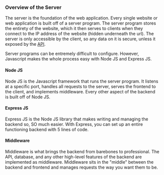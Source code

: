 ### Overview of the Server

The server is the foundation of the web application. Every single website or web application is built off of a server program. The server program stores the entirety of the website, which it then serves to clients when they connect to the IP address of the website (hidden underneath the url). The server is only accessible by the client, so any data on it is secure, unless it exposed by the [API](/stack/backend-api).

Server programs can be entremely difficult to configure. However, Javascript makes the whole process easy with Node JS and Express JS.

#### Node JS

Node JS is the Javascript framework that runs the server program. It listens at a specific port, handles all requests to the server, serves the frontend to the client, and implements middleware. Every other aspect of the backend is built off of Node JS.

#### Express JS

Express JS is the Node JS library that makes writing and managing the backend so, SO much easier. With Express, you can set up an entire functioning backend with 5 lines of code.

#### Middleware

Middleware is what brings the backend from barebones to professional. The API, database, and any other high-level features of the backend are implemented as middleware. Middleware sits in the "middle" between the backend and frontend and manages requests the way you want them to be.